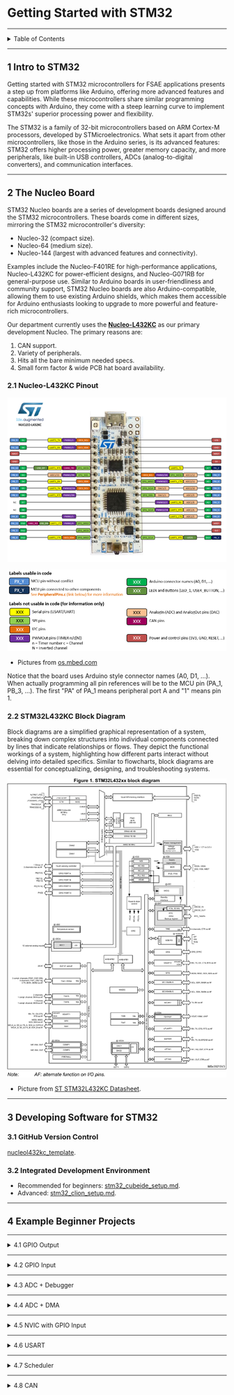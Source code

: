 # Getting Started with STM32

---

<details markdown="1">
  <summary>Table of Contents</summary>

- [1 Intro to STM32](#1-intro-to-stm32)
- [2 The Nucleo Board](#2-the-nucleo-board)
    - [2.1 Nucleo-L432KC Pinout](#21-nucleo-l432kc-pinout)
    - [2.2 STM32L432KC Block Diagram](#22-stm32l432kc-block-diagram)
- [3 Developing Software for STM32](#3-developing-software-for-stm32)
    - [3.1 GitHub Version Control](#31-github-version-control)
    - [3.2 Integrated Development Environment](#32-integrated-development-environment)
- [4 Example Beginner Projects](#4-example-beginner-projects)
    - [4.1 Hello World: Onboard GPIO LED Blinking](#41-hello-world-onboard-gpio-led-blinking)
    - [4.2 First Input: GPIO Push Button Input](#42-first-input-gpio-push-button-input)
    - [4.3 Debug Expansion with Analog: Reading ADC with the Debugger](#43-debug-expansion-with-analog-reading-adc-with-the-debugger)
    - [4.4 Always Reading: ADC with DMA](#44-always-reading-adc-with-dma)
    - [4.5 Reactive system: NVIC](#45-reactive-system-nvic)
    - [4.6 Basic Communication: Arduino to STM32 USART](#46-basic-communication-arduino-to-stm32-usart)
    - [4.7 Not Brainless Design: Scheduler](#47-not-brainless-design-scheduler)
    - [4.8 Advanced Communications: CAN](#48-advanced-communications-can)

</details>

---

## 1 Intro to STM32

Getting started with STM32 microcontrollers for FSAE applications presents a
step up from platforms like Arduino, offering more advanced features and
capabilities. While these microcontrollers share similar programming concepts
with Arduino, they come with a steep learning curve to implement STM32s'
superior processing power and flexibility.

The STM32 is a family of 32-bit microcontrollers based on ARM Cortex-M
processors, developed by STMicroelectronics. What sets it apart from other
microcontrollers, like those in the Arduino series, is its advanced features:
STM32 offers higher processing power, greater memory capacity, and more
peripherals, like built-in USB controllers, ADCs (analog-to-digital converters),
and communication interfaces.

---

## 2 The Nucleo Board

STM32 Nucleo boards are a series of development boards designed around the STM32
microcontrollers. These boards come in different sizes, mirroring the STM32
microcontroller's diversity:

- Nucleo-32 (compact size).
- Nucleo-64 (medium size).
- Nucleo-144 (largest with advanced features and connectivity).

Examples include the Nucleo-F401RE for high-performance applications,
Nucleo-L432KC for power-efficient designs, and Nucleo-G071RB for general-purpose
use. Similar to Arduino boards in user-friendliness and community support, STM32
Nucleo boards are also Arduino-compatible, allowing them to use existing Arduino
shields, which makes them accessible for Arduino enthusiasts looking to upgrade
to more powerful and feature-rich microcontrollers.

Our department currently uses the
**[Nucleo-L432KC](https://www.st.com/en/evaluation-tools/nucleo-l432kc.html)**
as our primary development Nucleo. The primary reasons are:

1. CAN support.
2. Variety of peripherals.
3. Hits all the bare minimum needed specs.
4. Small form factor & wide PCB hat board availability.

### 2.1 Nucleo-L432KC Pinout

![nucleol432kc_pinout.png](pictures/nucleol432kc_pinout.png)

![pinout_legend.png](pictures/pinout_legend.png)

- Pictures from [os.mbed.com](https://os.mbed.com/platforms/ST-Nucleo-L432KC/)

Notice that the board uses Arduino style connector names (A0, D1, ...). When
actually programming all pin references will be to the MCU pin (PA_1,
PB_3, ...). The first "PA" of PA_1 means peripheral port A and "1" means pin 1.

### 2.2 STM32L432KC Block Diagram

Block diagrams are a simplified graphical representation of a system, breaking
down complex structures into individual components connected by lines that
indicate relationships or flows. They depict the functional workings of a
system, highlighting how different parts interact without delving into detailed
specifics. Similar to flowcharts, block diagrams are essential for
conceptualizing, designing, and troubleshooting systems.

![nucleol432kc_block_diagram.jpg](pictures/nucleol432kc_block_diagram.jpg)

- Picture
  from [ST STM32L432KC Datasheet](https://www.st.com/resource/en/datasheet/stm32l432kc.pdf).

---

## 3 Developing Software for STM32

### 3.1 GitHub Version Control

[nucleol432kc_template](https://github.com/OntarioTechRacing/nucleol432kc_template).

### 3.2 Integrated Development Environment

- Recommended for
  beginners: [stm32_cubeide_setup.md](../../devenvs/stm32_cubeide_setup.md).
- Advanced: [stm32_clion_setup.md](../../devenvs/stm32_clion_setup.md).

---

## 4 Example Beginner Projects

---

<details markdown="1">
  <summary>4.1 GPIO Output</summary>

### 4.1 Hello World: Onboard GPIO LED Blinking

The typical hello world project for embedded systems is to get a blinking LED
going. In this module we will work to get an LED that is already included on
Nucleo boards running.

**Materials:**

- Nucleo-L432KC.
- Programming cable (USB micro B).
- Your computer (this will be assumed going forwards).

**Additional Resources:**

- [stm32_gpio.md](peripherals/stm32_gpio.md)

**Starting Steps:**

1. Pick an LED that you want to get blinking.
2. Figure out which MCU pin you need to use.
    - Take a look at the Nucleo datasheet and
      the [pinout](#21-nucleo-l432kc-pinout).
3. Create a new project for the Nucleo-L432KC.
4. Find the main while loop.
5. Follow the additional resources to see code snippets.

</details>

---

<details markdown="1">
  <summary>4.2 GPIO Input</summary>

### 4.2 First Input: GPIO Push Button Input

Now that we've figure out how to output with GPIO, Let's try getting an input.
We'll use a simple button or switch to generate an input. Further we can an LED
turn on or off with the push of the button.

**Materials:**

- Nucleo-L432KC.
- Programming cable (USB micro B).
- Push button or switch.
- Breadboard.
- General hookup wire or jumper wires.

**Additional Resources:**

- [stm32_gpio.md](peripherals/stm32_gpio.md)

**Starting Steps:**

1. Pick an LED that you want to get blinking.
2. Figure out which MCU pin you need to use for LED output and one for GPIO
   input.
    - Take a look at the Nucleo datasheet and
      the [pinout](#21-nucleo-l432kc-pinout).
3. Wire the breadboard to accept the input of the button or switch.
4. Follow the additional resources to see code snippets.

</details>

---

<details markdown="1">
  <summary>4.3 ADC + Debugger</summary>

### 4.3 Debug Expansion with Analog: Reading ADC with the Debugger

GPIO as discussed is about digital values, the other side is analog values. In
this module the goal is to read analog values and display them using a debugger
in your IDE.

**Materials:**

- Nucleo-L432KC.
- Programming cable (USB micro B).
- Potentiometer.
- Breadboard.
- General hookup wire or jumper wires.

**Additional Resources:**

- [stm32_adc.md](peripherals/stm32_adc.md).

**Starting Steps:**

1. Figure out which MCU pin you need to use for ADC input.
    - Take a look at the Nucleo datasheet and
      the [pinout](#21-nucleo-l432kc-pinout).
2. Wire the breadboard to accept the input of the potentiometer.
3. Follow the additional resources to see code snippets.

</details>

---

<details markdown="1">
  <summary>4.4 ADC + DMA</summary>

### 4.4 Always Reading: ADC with DMA

Calling the HAL to get the ADC value everytime can be code complex and take up
unnecessary resources. DMA allows for constant updating of values to at the
hardware level, reducing resource use.

**Materials:**

- Nucleo-L432KC.
- Programming cable (USB micro B).
- Potentiometer.
- Breadboard.
- General hookup wire or jumper wires.

**Additional Resources:**

- [stm32_dma.md](peripherals/stm32_dma.md)

**Starting Steps:**

1. Based on the previous module's work, change the code to implement DMA to get
   the ADC value.

</details>

---

<details markdown="1">
  <summary>4.5 NVIC with GPIO Input</summary>

### 4.5 Reactive system: NVIC

In the previous GPIO Input module, we needed to poll every so often to check if
a button was pressed. Instead, we can use interrupts.

**Materials:**

- Nucleo-L432KC.
- Programming cable (USB micro B).
- Push button or switch.
- Breadboard.
- General hookup wire or jumper wires.

**Starting Steps:**

1. Based on the previous module's work with GPIO inputs, change the code to use
   the NVIC to turn an LED on and off.

</details>

---

<details markdown="1">
  <summary>4.6 USART</summary>

### 4.6 Basic Communication: Arduino to STM32 USART

**Dev Envs:**

- [arduino_prototyping.md](../../devenvs/arduino_prototyping.md).

</details>

---

<details markdown="1">
  <summary>4.7 Scheduler</summary>

### 4.7 Not Brainless Design: Scheduler

**Additional Resources:**

- [stm32_scheduler.md](core/stm32_scheduler.md).
- [stm32_clocks.md](core/stm32_clocks.md).

</details>

---

<details markdown="1">
  <summary>4.8 CAN</summary>

### 4.8 Advanced Communications: CAN

**Additional Resources:**

- [stm32_can_bus.md](peripherals/stm32_can_bus.md).

**Dev Envs:**

- [can_bus_dev_tools.md](../../devenvs/can_bus_dev_tools.md).

</details>
